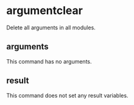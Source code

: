 # argumentclear

Delete all arguments in all modules.

## arguments

This command has no arguments.

## result

This command does not set any result variables.

